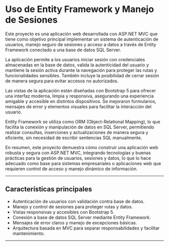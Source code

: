 # Uso de Entity Framework y Manejo de Sesiones

Este proyecto es una aplicación web desarrollada con ASP.NET MVC que tiene como objetivo principal implementar un sistema de autenticación de usuarios, manejo seguro de sesiones y acceso a datos a través de Entity Framework conectado a una base de datos SQL Server.

La aplicación permite a los usuarios iniciar sesión con credenciales almacenadas en la base de datos, valida la autenticidad del usuario y mantiene la sesión activa durante la navegación para proteger las rutas y funcionalidades sensibles. También incluye la posibilidad de cerrar sesión de manera segura para evitar accesos no autorizados.

Las vistas de la aplicación están diseñadas con Bootstrap 5 para ofrecer una interfaz moderna, limpia y responsiva, asegurando una experiencia amigable y accesible en distintos dispositivos. Se mejoraron formularios, mensajes de error y elementos visuales para facilitar la interacción del usuario.

Entity Framework se utiliza como ORM (Object-Relational Mapping), lo que facilita la conexión y manipulación de datos en SQL Server, permitiendo realizar consultas, inserciones y actualizaciones de manera segura y eficiente, sin necesidad de escribir sentencias SQL manualmente.

En resumen, este proyecto demuestra cómo construir una aplicación web robusta y segura con ASP.NET MVC, integrando tecnologías y buenas prácticas para la gestión de usuarios, sesiones y datos, lo que lo hace adecuado como base para sistemas empresariales o aplicaciones web que requieren control de acceso y manejo dinámico de información.

---

## Características principales

- Autenticación de usuarios con validación contra base de datos.
- Manejo y control de sesiones para proteger rutas y datos.
- Vistas responsivas y accesibles con Bootstrap 5.
- Conexión a base de datos SQL Server mediante Entity Framework.
- Mensajes de error claros y manejo de excepciones básicas.
- Arquitectura basada en MVC para separar responsabilidades y facilitar mantenimiento.

---

